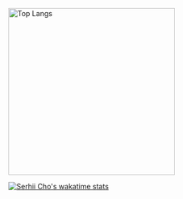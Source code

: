 <a href="https://serhii.io" target="_blank">
  <p>
    <img src="https://github-readme-stats.vercel.app/api/top-langs/?username=SerhiiCho&langs_count=5"
        alt="Top Langs"
        width="330"
    >
  </p>
</a>

<p>
  <a href="https://wakatime.com/@SerhiiCho" target="_blank">
    <img src="https://github-readme-stats.vercel.app/api/wakatime?username=SerhiiCho" alt="Serhii Cho&#39;s wakatime stats">
  </a>
</p>

